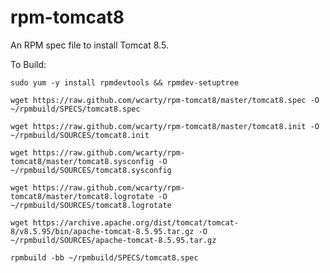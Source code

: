 rpm-tomcat8
===========

An RPM spec file to install Tomcat 8.5.

To Build:

`sudo yum -y install rpmdevtools && rpmdev-setuptree`

`wget https://raw.github.com/wcarty/rpm-tomcat8/master/tomcat8.spec -O ~/rpmbuild/SPECS/tomcat8.spec`

`wget https://raw.github.com/wcarty/rpm-tomcat8/master/tomcat8.init -O ~/rpmbuild/SOURCES/tomcat8.init`

`wget https://raw.github.com/wcarty/rpm-tomcat8/master/tomcat8.sysconfig -O ~/rpmbuild/SOURCES/tomcat8.sysconfig`

`wget https://raw.github.com/wcarty/rpm-tomcat8/master/tomcat8.logrotate -O ~/rpmbuild/SOURCES/tomcat8.logrotate`

`wget https://archive.apache.org/dist/tomcat/tomcat-8/v8.5.95/bin/apache-tomcat-8.5.95.tar.gz -O ~/rpmbuild/SOURCES/apache-tomcat-8.5.95.tar.gz`

`rpmbuild -bb ~/rpmbuild/SPECS/tomcat8.spec`
